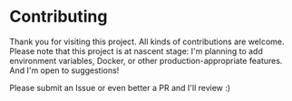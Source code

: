 # Contributing

Thank you for visiting this project. All kinds of contributions are welcome. Please note that this project is at nascent stage: I'm planning to add environment variables, Docker, or other production-appropriate features. And I'm open to suggestions!

Please submit an Issue or even better a PR and I'll review :)
